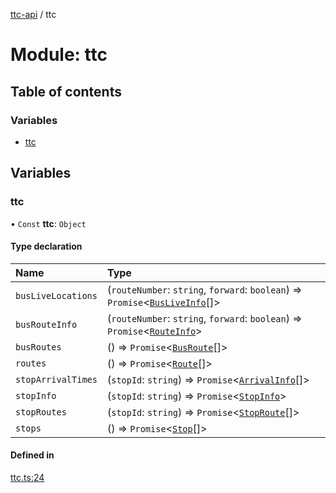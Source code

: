 [ttc-api](../README.md) / ttc

# Module: ttc

## Table of contents

### Variables

- [ttc](ttc.md#ttc)

## Variables

### ttc

• `Const` **ttc**: `Object`

#### Type declaration

| Name | Type |
| :------ | :------ |
| `busLiveLocations` | (`routeNumber`: `string`, `forward`: `boolean`) => `Promise`<[`BusLiveInfo`](../interfaces/types.BusLiveInfo.md)[]\> |
| `busRouteInfo` | (`routeNumber`: `string`, `forward`: `boolean`) => `Promise`<[`RouteInfo`](../interfaces/types.RouteInfo.md)\> |
| `busRoutes` | () => `Promise`<[`BusRoute`](types.md#busroute)[]\> |
| `routes` | () => `Promise`<[`Route`](../interfaces/types.Route.md)[]\> |
| `stopArrivalTimes` | (`stopId`: `string`) => `Promise`<[`ArrivalInfo`](../interfaces/types.ArrivalInfo.md)[]\> |
| `stopInfo` | (`stopId`: `string`) => `Promise`<[`StopInfo`](../interfaces/types.StopInfo.md)\> |
| `stopRoutes` | (`stopId`: `string`) => `Promise`<[`StopRoute`](../interfaces/types.StopRoute.md)[]\> |
| `stops` | () => `Promise`<[`Stop`](../interfaces/types.Stop.md)[]\> |

#### Defined in

[ttc.ts:24](https://github.com/sunneydev/ttc-api/blob/72acd1f/src/ttc.ts#L24)
